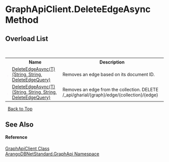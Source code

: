 # GraphApiClient.DeleteEdgeAsync Method 
 


## Overload List
&nbsp;<table><tr><th></th><th>Name</th><th>Description</th></tr><tr><td>![Public method](media/pubmethod.gif "Public method")</td><td><a href="4e94456f-0c7d-85f0-b3d2-99375a49cbe9">DeleteEdgeAsync(T)(String, String, DeleteEdgeQuery)</a></td><td>
Removes an edge based on its document ID.</td></tr><tr><td>![Public method](media/pubmethod.gif "Public method")</td><td><a href="62725a75-b83e-42b6-963c-b14f451d964d">DeleteEdgeAsync(T)(String, String, String, DeleteEdgeQuery)</a></td><td>
Removes an edge from the collection. DELETE /_api/gharial/{graph}/edge/{collection}/{edge}</td></tr></table>&nbsp;
<a href="#graphapiclient.deleteedgeasync-method">Back to Top</a>

## See Also


#### Reference
<a href="fbeb06c2-7ca5-a17a-b0c2-96abac64dfaa">GraphApiClient Class</a><br /><a href="5db3e172-88fa-722f-6e7f-25b7310b3db3">ArangoDBNetStandard.GraphApi Namespace</a><br />
